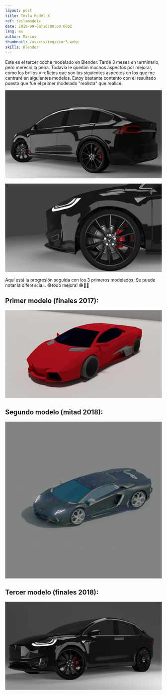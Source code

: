```yaml
---
layout: post
title: Tesla Model X
ref: teslamodelx
date: 2018-09-08T16:00:00.000Z
lang: es
author: Marcos
thumbnail: /assets/imgs/car3.webp
skills: Blender
---
```

Este es el tercer coche modelado en Blender. Tardé 3 meses en terminarlo, pero mereció la pena. Todavía le quedan muchos aspectos por mejorar, como los brillos y reflejos que son los siguientes aspectos en los que me centraré en siguientes modelos. Estoy bastante contento con el resultado puesto que fue el primer modelado "realista" que realicé.

![Tesla Model X vista trasera](/assets/imgs/teslaModelXFront.webp "Tesla Model X vista trasera")

![Tesla Model X perfil](/assets/imgs/teslaModelXSide.webp "Tesla Model X perfil")

Aquí está la progresión seguida con los 3 primeros modelados. Se puede notar la diferencia... 😅todo mejora! 😁👏🏽

## Primer modelo (finales 2017):

![Primer lamborghini](/assets/imgs/car1.webp "Primer lamborghini")

## Segundo modelo (mitad 2018):

![Segundo lamborghini](/assets/imgs/car2.webp "Segundo lamborghini")

## Tercer modelo (finales 2018):

![Tercer coche ](/assets/imgs/car3.webp "Tercer coche ")
